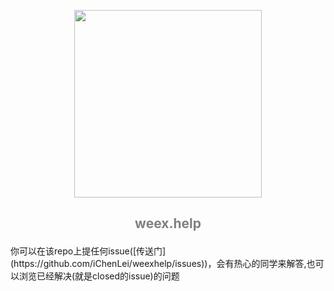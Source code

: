 <p align="center">
<img src="https://ob6mci30g.qnssl.com/Blog/ArticleImage/45_0_.png" height="300px"></img>
</p>
<h2><p align="center" style="color:gray">weex.help</p></h2>
你可以在该repo上提任何issue([传送门](https://github.com/iChenLei/weexhelp/issues))，会有热心的同学来解答,也可以浏览已经解决(就是closed的issue)的问题